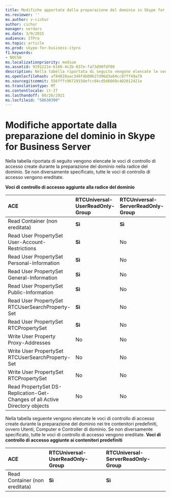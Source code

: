 ```yaml
---
title: Modifiche apportate dalla preparazione del dominio in Skype for Business Server
ms.reviewer: ''
ms.author: v-cichur
author: cichur
manager: serdars
ms.date: 3/9/2015
audience: ITPro
ms.topic: article
ms.prod: skype-for-business-itpro
f1.keywords:
- NOCSH
ms.localizationpriority: medium
ms.assetid: 9191221e-6166-4c2b-837e-fa73d90fdf80
description: Nella tabella riportata di seguito vengono elencate le voci di controllo di accesso create durante la preparazione del dominio nella radice del dominio. Se non diversamente specificato, tutte le voci di controllo di accesso vengono ereditate.
ms.openlocfilehash: af84828aac349f4b09627d96d3a84cc97ff49a79
ms.sourcegitcommit: 556fffc96729150efcc04cd5d6069c402012421e
ms.translationtype: MT
ms.contentlocale: it-IT
ms.lasthandoff: 08/26/2021
ms.locfileid: "58630390"
---
```

# <a name="changes-made-by-domain-preparation-in-skype-for-business-server"></a>Modifiche apportate dalla preparazione del dominio in Skype for Business Server
 
Nella tabella riportata di seguito vengono elencate le voci di controllo di accesso create durante la preparazione del dominio nella radice del dominio. Se non diversamente specificato, tutte le voci di controllo di accesso vengono ereditate.
  
**Voci di controllo di accesso aggiunte alla radice del dominio**

|**ACE**|**RTCUniversal-UserReadOnly-Group**|**RTCUniversal-ServerReadOnly-Group**|**RTCUniversal-UserAdmins**|**RTCHSUniversal-Services**|**Authenticated-Users**|
|:-----|:-----|:-----|:-----|:-----|:-----|
|Read Container (non ereditata)  <br/> |**Sì** <br/> |**Sì** <br/> |No  <br/> |No  <br/> |No  <br/> |
|Read User PropertySet User-Account-Restrictions  <br/> |**Sì** <br/> |No  <br/> |No  <br/> |No  <br/> |No  <br/> |
|Read User PropertySet Personal-Information  <br/> |**Sì** <br/> |No  <br/> |No  <br/> |No  <br/> |No  <br/> |
|Read User PropertySet General-Information  <br/> |**Sì** <br/> |No  <br/> |No  <br/> |No  <br/> |No  <br/> |
|Read User PropertySet Public-Information  <br/> |**Sì** <br/> |No  <br/> |No  <br/> |No  <br/> |No  <br/> |
|Read User PropertySet RTCUserSearchProperty-Set  <br/> |**Sì** <br/> |No  <br/> |No  <br/> |No  <br/> |**Sì** <br/> |
|Read User PropertySet RTCPropertySet  <br/> |**Sì** <br/> |No  <br/> |No  <br/> |No  <br/> |No  <br/> |
|Write User Property Proxy-Addresses  <br/> |No  <br/> |No  <br/> |**Sì** <br/> |No  <br/> |No  <br/> |
|Write User PropertySet RTCUserSearchProperty-Set  <br/> |No  <br/> |No  <br/> |**Sì** <br/> |No  <br/> |No  <br/> |
|Write User PropertySet RTCPropertySet  <br/> |No  <br/> |No  <br/> |**Sì** <br/> |No  <br/> |No  <br/> |
|Read PropertySet DS-Replication-Get-Changes of all Active Directory objects  <br/> |No  <br/> |No  <br/> |No  <br/> |**Sì** <br/> |No  <br/> |
   
Nella tabella seguente vengono elencate le voci di controllo di accesso create durante la preparazione del dominio nei tre contenitori predefiniti, ovvero Utenti, Computer e Controller di dominio. Se non diversamente specificato, tutte le voci di controllo di accesso vengono ereditate.
**Voci di controllo di accesso aggiunte ai contenitori predefiniti**

|**ACE**|**RTCUniversal-UserReadOnly-Group**|**RTCUniversal-ServerReadOnly-Group**|
|:-----|:-----|:-----|
|Read Container (non ereditata)  <br/> |**Sì** <br/> |**Sì** <br/> |
   

